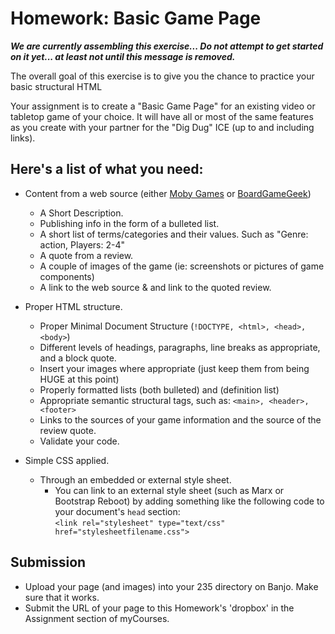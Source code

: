 # Homework: Basic Game Page

***We are currently assembling this exercise... Do not attempt to get started on it yet... at least not until this message is removed.***

The overall goal of this exercise is to give you the chance to practice your basic structural HTML 

Your assignment is to create a "Basic Game Page" for an existing video or tabletop game of your choice.  It will have all or most of the same features as you create with your partner for the "Dig Dug" ICE (up to and including links).

## Here's a list of what you need:
- Content from a web source (either [Moby Games](https://www.mobygames.com/) or [BoardGameGeek](https://boardgamegeek.com/))
    - A Short Description.
    - Publishing info in the form of a bulleted list.
    - A short list of terms/categories and their values.  Such as "Genre: action, Players: 2-4"
    - A quote from a review.
    - A couple of images of the game (ie: screenshots or pictures of game components)
    - A link to the web source & and link to the quoted review.

- Proper HTML structure.
    - Proper Minimal Document Structure (`!DOCTYPE, <html>, <head>, <body>`)
    - Different levels of headings, paragraphs, line breaks as appropriate, and a block quote.
    - Insert your images where appropriate (just keep them from being HUGE at this point)
    - Properly formatted lists (both bulleted) and (definition list)
    - Appropriate semantic structural tags, such as: `<main>, <header>, <footer>`
    - Links to the sources of your game information and the source of the review quote.
    - Validate your code.

- Simple CSS applied.
    - Through an embedded or external style sheet. 
        - You can link to an external style sheet (such as Marx or Bootstrap Reboot) by adding something like the following code to your document's `head` section:  
        `<link rel="stylesheet" type="text/css" href="stylesheetfilename.css">`
        
## Submission

- Upload your page (and images) into your 235 directory on Banjo.  Make sure that it works.
- Submit the URL of your page to this Homework's 'dropbox' in the Assignment section of myCourses.
